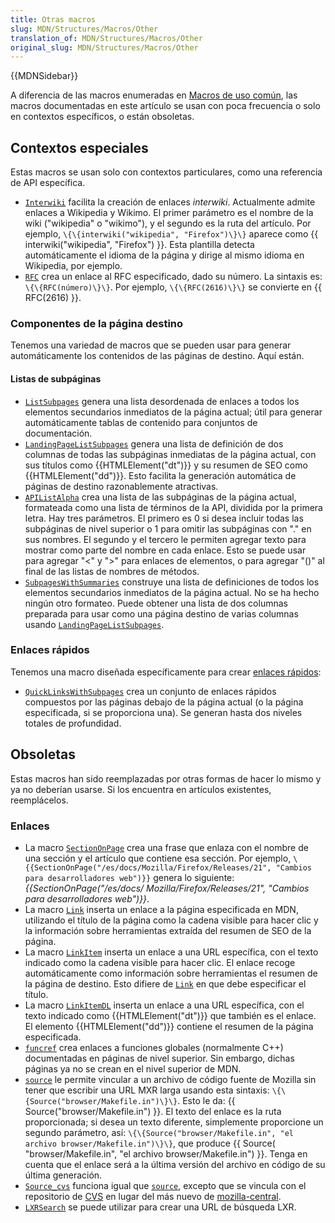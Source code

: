 ```yaml
---
title: Otras macros
slug: MDN/Structures/Macros/Other
translation_of: MDN/Structures/Macros/Other
original_slug: MDN/Structures/Macros/Other
---
```

{{MDNSidebar}}

A diferencia de las macros enumeradas en [Macros de uso común](/es/docs/MDN/Structures/Macros/Commonly-used_macros), las macros documentadas en este artículo se usan con poca frecuencia o solo en contextos específicos, o están obsoletas.

## Contextos especiales

Estas macros se usan solo con contextos particulares, como una referencia de API específica.

- [`Interwiki`](https://github.com/mdn/yari/blob/main/kumascript/macros/Interwiki.ejs) facilita la creación de enlaces _interwiki_. Actualmente admite enlaces a Wikipedia y Wikimo. El primer parámetro es el nombre de la wiki ("wikipedia" o "wikimo"), y el segundo es la ruta del artículo. Por ejemplo, `\{\{interwiki("wikipedia", "Firefox")\}\}` aparece como {{ interwiki("wikipedia", "Firefox") }}. Esta plantilla detecta automáticamente el idioma de la página y dirige al mismo idioma en Wikipedia, por ejemplo.
- [`RFC`](https://github.com/mdn/yari/blob/main/kumascript/macros/RFC.ejs) crea un enlace al RFC especificado, dado su número. La sintaxis es: `\{\{RFC(número)\}\}`. Por ejemplo, `\{\{RFC(2616)\}\}` se convierte en {{ RFC(2616) }}.

### Componentes de la página destino

Tenemos una variedad de macros que se pueden usar para generar automáticamente los contenidos de las páginas de destino. Aquí están.

#### Listas de subpáginas

- [`ListSubpages`](https://github.com/mdn/yari/blob/main/kumascript/macros/ListSubpages.ejs) genera una lista desordenada de enlaces a todos los elementos secundarios inmediatos de la página actual; útil para generar automáticamente tablas de contenido para conjuntos de documentación.
- [`LandingPageListSubpages`](https://github.com/mdn/yari/blob/main/kumascript/macros/LandingPageListSubpages.ejs) genera una lista de definición de dos columnas de todas las subpáginas inmediatas de la página actual, con sus títulos como {{HTMLElement("dt")}} y su resumen de SEO como {{HTMLElement("dd")}}. Esto facilita la generación automática de páginas de destino razonablemente atractivas.
- [`APIListAlpha`](https://github.com/mdn/yari/blob/main/kumascript/macros/APIListAlpha.ejs) crea una lista de las subpáginas de la página actual, formateada como una lista de términos de la API, dividida por la primera letra. Hay tres parámetros. El primero es 0 si desea incluir todas las subpáginas de nivel superior o 1 para omitir las subpáginas con "." en sus nombres. El segundo y el tercero le permiten agregar texto para mostrar como parte del nombre en cada enlace. Esto se puede usar para agregar "<" y ">" para enlaces de elementos, o para agregar "()" al final de las listas de nombres de métodos.
- [`SubpagesWithSummaries`](https://github.com/mdn/yari/blob/main/kumascript/macros/SubpagesWithSummaries.ejs) construye una lista de definiciones de todos los elementos secundarios inmediatos de la página actual. No se ha hecho ningún otro formateo. Puede obtener una lista de dos columnas preparada para usar como una página destino de varias columnas usando [`LandingPageListSubpages`](https://github.com/mdn/yari/blob/main/kumascript/macros/LandingPageListSubpages.ejs).

### Enlaces rápidos

Tenemos una macro diseñada específicamente para crear [enlaces rápidos](/es/docs/MDN/Structures/Quicklinks):

- [`QuickLinksWithSubpages`](https://github.com/mdn/yari/blob/main/kumascript/macros/QuickLinksWithSubpages.ejs) crea un conjunto de enlaces rápidos compuestos por las páginas debajo de la página actual (o la página especificada, si se proporciona una). Se generan hasta dos niveles totales de profundidad.

## Obsoletas

Estas macros han sido reemplazadas por otras formas de hacer lo mismo y ya no deberían usarse. Si los encuentra en artículos existentes, reemplácelos.

### Enlaces

- La macro [`SectionOnPage`](https://github.com/mdn/yari/blob/main/kumascript/macros/SectionOnPage.ejs) crea una frase que enlaza con el nombre de una sección y el artículo que contiene esa sección. Por ejemplo, `\{{SectionOnPage("/es/docs/Mozilla/Firefox/Releases/21", "Cambios para desarrolladores web")}}` genera lo siguiente: _{{SectionOnPage("/es/docs/ Mozilla/Firefox/Releases/21", "Cambios para desarrolladores web")}}_.
- La macro [`Link`](https://github.com/mdn/yari/blob/main/kumascript/macros/Link.ejs) inserta un enlace a la página especificada en MDN, utilizando el título de la página como la cadena visible para hacer clic y la información sobre herramientas extraída del resumen de SEO de la página.
- La macro [`LinkItem`](https://github.com/mdn/yari/tree/main/kumascript/macros/LinkItem.ejs) inserta un enlace a una URL específica, con el texto indicado como la cadena visible para hacer clic. El enlace recoge automáticamente como información sobre herramientas el resumen de la página de destino. Esto difiere de [`Link`](https://github.com/mdn/yari/blob/main/kumascript/macros/Link.ejs) en que debe especificar el título.
- La macro [`LinkItemDL`](https://github.com/mdn/yari/tree/main/kumascript/macros/LinkItemDL.ejs) inserta un enlace a una URL específica, con el texto indicado como {{HTMLElement("dt")}} que también es el enlace. El elemento {{HTMLElement("dd")}} contiene el resumen de la página especificada.
- [`funcref`](https://github.com/mdn/yari/tree/main/kumascript/macros/funcref.ejs) crea enlaces a funciones globales (normalmente C++) documentadas en páginas de nivel superior. Sin embargo, dichas páginas ya no se crean en el nivel superior de MDN.
- [`source`](https://github.com/mdn/yari/blob/main/kumascript/macros/source.ejs) le permite vincular a un archivo de código fuente de Mozilla sin tener que escribir una URL MXR larga usando esta sintaxis: `\{\{Source("browser/Makefile.in")\}\}`. Esto le da: {{ Source("browser/Makefile.in") }}. El texto del enlace es la ruta proporcionada; si desea un texto diferente, simplemente proporcione un segundo parámetro, así: `\{\{Source("browser/Makefile.in", "el archivo browser/Makefile.in")\}\}`, que produce {{ Source( "browser/Makefile.in", "el archivo browser/Makefile.in") }}. Tenga en cuenta que el enlace será a la última versión del archivo en código de su última generación.
- [`Source_cvs`](https://github.com/mdn/yari/tree/main/kumascript/macros/Source_cvs.ejs) funciona igual que [`source`](https://github.com/mdn/yari/blob/main/kumascript/macros/source.ejs), excepto que se vincula con el repositorio de [CVS](/es/docs/Mozilla/Developer_guide/Source_Code/CVS) en lugar del más nuevo de [mozilla-central](/es/docs/Mozilla/Developer_guide/mozilla-central).
- [`LXRSearch`](https://github.com/mdn/yari/blob/main/kumascript/macros/LXRSearch.ejs) se puede utilizar para crear una URL de búsqueda LXR.

